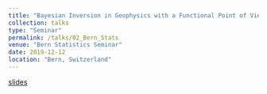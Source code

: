 ```yaml
---
title: "Bayesian Inversion in Geophysics with a Functional Point of View"
collection: talks
type: "Seminar"
permalink: /talks/02_Bern_Stats
venue: "Bern Statistics Seminar"
date: 2019-12-12
location: "Bern, Switzerland"
---
```


[slides](/talks/02_Bern_Stats.pdf)

